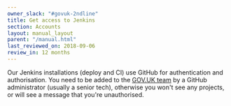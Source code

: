 ```yaml
---
owner_slack: "#govuk-2ndline"
title: Get access to Jenkins
section: Accounts
layout: manual_layout
parent: "/manual.html"
last_reviewed_on: 2018-09-06
review_in: 12 months
---
```


Our Jenkins installations (deploy and CI) use GitHub for authentication and authorisation. You need to be added to the [GOV.UK team][govuk-team] by a GitHub administrator (usually a senior tech), otherwise you won't see any projects, or will see a message that you're unauthorised.

[govuk-team]: https://github.com/orgs/alphagov/teams/gov-uk
